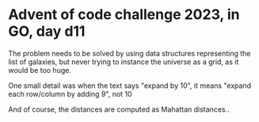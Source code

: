 # Advent of code challenge 2023, in GO, day d11

The problem needs to be solved by using data structures representing the list of galaxies, but never trying to instance the universe as a grid, as it would be too huge.

One small detail was  when the text says "expand by 10", it means "expand each row/column by adding 9", not 10

And of course, the distances are computed as Mahattan distances..
